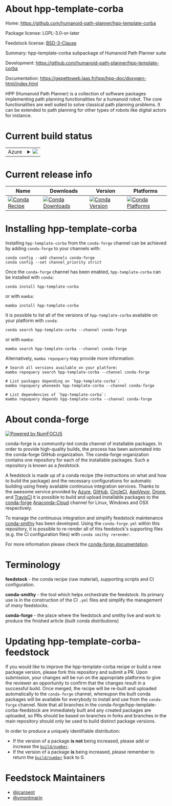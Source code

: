 About hpp-template-corba
========================

Home: https://github.com/humanoid-path-planner/hpp-template-corba

Package license: LGPL-3.0-or-later

Feedstock license: [BSD-3-Clause](https://github.com/conda-forge/hpp-template-corba-feedstock/blob/main/LICENSE.txt)

Summary: hpp-template-corba subpackage of Humanoid Path Planner suite

Development: https://github.com/humanoid-path-planner/hpp-template-corba

Documentation: https://gepettoweb.laas.fr/hpp/hpp-doc/doxygen-html/index.html

HPP (Humanoid Path Planner) is a collection of software packages implementing
path planning functionalities for a humanoid robot. The core functionalities are well
suited to solve classical path planning problems. It can be extended to path planning
for other types of robots like digital actors for instance.


Current build status
====================


<table>
    
  <tr>
    <td>Azure</td>
    <td>
      <details>
        <summary>
          <a href="https://dev.azure.com/conda-forge/feedstock-builds/_build/latest?definitionId=11242&branchName=main">
            <img src="https://dev.azure.com/conda-forge/feedstock-builds/_apis/build/status/hpp-template-corba-feedstock?branchName=main">
          </a>
        </summary>
        <table>
          <thead><tr><th>Variant</th><th>Status</th></tr></thead>
          <tbody><tr>
              <td>linux_64_python3.10.____cpython</td>
              <td>
                <a href="https://dev.azure.com/conda-forge/feedstock-builds/_build/latest?definitionId=11242&branchName=main">
                  <img src="https://dev.azure.com/conda-forge/feedstock-builds/_apis/build/status/hpp-template-corba-feedstock?branchName=main&jobName=linux&configuration=linux_64_python3.10.____cpython" alt="variant">
                </a>
              </td>
            </tr><tr>
              <td>linux_64_python3.11.____cpython</td>
              <td>
                <a href="https://dev.azure.com/conda-forge/feedstock-builds/_build/latest?definitionId=11242&branchName=main">
                  <img src="https://dev.azure.com/conda-forge/feedstock-builds/_apis/build/status/hpp-template-corba-feedstock?branchName=main&jobName=linux&configuration=linux_64_python3.11.____cpython" alt="variant">
                </a>
              </td>
            </tr><tr>
              <td>linux_64_python3.8.____cpython</td>
              <td>
                <a href="https://dev.azure.com/conda-forge/feedstock-builds/_build/latest?definitionId=11242&branchName=main">
                  <img src="https://dev.azure.com/conda-forge/feedstock-builds/_apis/build/status/hpp-template-corba-feedstock?branchName=main&jobName=linux&configuration=linux_64_python3.8.____cpython" alt="variant">
                </a>
              </td>
            </tr><tr>
              <td>linux_64_python3.9.____cpython</td>
              <td>
                <a href="https://dev.azure.com/conda-forge/feedstock-builds/_build/latest?definitionId=11242&branchName=main">
                  <img src="https://dev.azure.com/conda-forge/feedstock-builds/_apis/build/status/hpp-template-corba-feedstock?branchName=main&jobName=linux&configuration=linux_64_python3.9.____cpython" alt="variant">
                </a>
              </td>
            </tr><tr>
              <td>osx_64_python3.10.____cpython</td>
              <td>
                <a href="https://dev.azure.com/conda-forge/feedstock-builds/_build/latest?definitionId=11242&branchName=main">
                  <img src="https://dev.azure.com/conda-forge/feedstock-builds/_apis/build/status/hpp-template-corba-feedstock?branchName=main&jobName=osx&configuration=osx_64_python3.10.____cpython" alt="variant">
                </a>
              </td>
            </tr><tr>
              <td>osx_64_python3.11.____cpython</td>
              <td>
                <a href="https://dev.azure.com/conda-forge/feedstock-builds/_build/latest?definitionId=11242&branchName=main">
                  <img src="https://dev.azure.com/conda-forge/feedstock-builds/_apis/build/status/hpp-template-corba-feedstock?branchName=main&jobName=osx&configuration=osx_64_python3.11.____cpython" alt="variant">
                </a>
              </td>
            </tr><tr>
              <td>osx_64_python3.8.____cpython</td>
              <td>
                <a href="https://dev.azure.com/conda-forge/feedstock-builds/_build/latest?definitionId=11242&branchName=main">
                  <img src="https://dev.azure.com/conda-forge/feedstock-builds/_apis/build/status/hpp-template-corba-feedstock?branchName=main&jobName=osx&configuration=osx_64_python3.8.____cpython" alt="variant">
                </a>
              </td>
            </tr><tr>
              <td>osx_64_python3.9.____cpython</td>
              <td>
                <a href="https://dev.azure.com/conda-forge/feedstock-builds/_build/latest?definitionId=11242&branchName=main">
                  <img src="https://dev.azure.com/conda-forge/feedstock-builds/_apis/build/status/hpp-template-corba-feedstock?branchName=main&jobName=osx&configuration=osx_64_python3.9.____cpython" alt="variant">
                </a>
              </td>
            </tr>
          </tbody>
        </table>
      </details>
    </td>
  </tr>
</table>

Current release info
====================

| Name | Downloads | Version | Platforms |
| --- | --- | --- | --- |
| [![Conda Recipe](https://img.shields.io/badge/recipe-hpp--template--corba-green.svg)](https://anaconda.org/conda-forge/hpp-template-corba) | [![Conda Downloads](https://img.shields.io/conda/dn/conda-forge/hpp-template-corba.svg)](https://anaconda.org/conda-forge/hpp-template-corba) | [![Conda Version](https://img.shields.io/conda/vn/conda-forge/hpp-template-corba.svg)](https://anaconda.org/conda-forge/hpp-template-corba) | [![Conda Platforms](https://img.shields.io/conda/pn/conda-forge/hpp-template-corba.svg)](https://anaconda.org/conda-forge/hpp-template-corba) |

Installing hpp-template-corba
=============================

Installing `hpp-template-corba` from the `conda-forge` channel can be achieved by adding `conda-forge` to your channels with:

```
conda config --add channels conda-forge
conda config --set channel_priority strict
```

Once the `conda-forge` channel has been enabled, `hpp-template-corba` can be installed with `conda`:

```
conda install hpp-template-corba
```

or with `mamba`:

```
mamba install hpp-template-corba
```

It is possible to list all of the versions of `hpp-template-corba` available on your platform with `conda`:

```
conda search hpp-template-corba --channel conda-forge
```

or with `mamba`:

```
mamba search hpp-template-corba --channel conda-forge
```

Alternatively, `mamba repoquery` may provide more information:

```
# Search all versions available on your platform:
mamba repoquery search hpp-template-corba --channel conda-forge

# List packages depending on `hpp-template-corba`:
mamba repoquery whoneeds hpp-template-corba --channel conda-forge

# List dependencies of `hpp-template-corba`:
mamba repoquery depends hpp-template-corba --channel conda-forge
```


About conda-forge
=================

[![Powered by
NumFOCUS](https://img.shields.io/badge/powered%20by-NumFOCUS-orange.svg?style=flat&colorA=E1523D&colorB=007D8A)](https://numfocus.org)

conda-forge is a community-led conda channel of installable packages.
In order to provide high-quality builds, the process has been automated into the
conda-forge GitHub organization. The conda-forge organization contains one repository
for each of the installable packages. Such a repository is known as a *feedstock*.

A feedstock is made up of a conda recipe (the instructions on what and how to build
the package) and the necessary configurations for automatic building using freely
available continuous integration services. Thanks to the awesome service provided by
[Azure](https://azure.microsoft.com/en-us/services/devops/), [GitHub](https://github.com/),
[CircleCI](https://circleci.com/), [AppVeyor](https://www.appveyor.com/),
[Drone](https://cloud.drone.io/welcome), and [TravisCI](https://travis-ci.com/)
it is possible to build and upload installable packages to the
[conda-forge](https://anaconda.org/conda-forge) [Anaconda-Cloud](https://anaconda.org/)
channel for Linux, Windows and OSX respectively.

To manage the continuous integration and simplify feedstock maintenance
[conda-smithy](https://github.com/conda-forge/conda-smithy) has been developed.
Using the ``conda-forge.yml`` within this repository, it is possible to re-render all of
this feedstock's supporting files (e.g. the CI configuration files) with ``conda smithy rerender``.

For more information please check the [conda-forge documentation](https://conda-forge.org/docs/).

Terminology
===========

**feedstock** - the conda recipe (raw material), supporting scripts and CI configuration.

**conda-smithy** - the tool which helps orchestrate the feedstock.
                   Its primary use is in the construction of the CI ``.yml`` files
                   and simplify the management of *many* feedstocks.

**conda-forge** - the place where the feedstock and smithy live and work to
                  produce the finished article (built conda distributions)


Updating hpp-template-corba-feedstock
=====================================

If you would like to improve the hpp-template-corba recipe or build a new
package version, please fork this repository and submit a PR. Upon submission,
your changes will be run on the appropriate platforms to give the reviewer an
opportunity to confirm that the changes result in a successful build. Once
merged, the recipe will be re-built and uploaded automatically to the
`conda-forge` channel, whereupon the built conda packages will be available for
everybody to install and use from the `conda-forge` channel.
Note that all branches in the conda-forge/hpp-template-corba-feedstock are
immediately built and any created packages are uploaded, so PRs should be based
on branches in forks and branches in the main repository should only be used to
build distinct package versions.

In order to produce a uniquely identifiable distribution:
 * If the version of a package **is not** being increased, please add or increase
   the [``build/number``](https://docs.conda.io/projects/conda-build/en/latest/resources/define-metadata.html#build-number-and-string).
 * If the version of a package **is** being increased, please remember to return
   the [``build/number``](https://docs.conda.io/projects/conda-build/en/latest/resources/define-metadata.html#build-number-and-string)
   back to 0.

Feedstock Maintainers
=====================

* [@jcarpent](https://github.com/jcarpent/)
* [@ymontmarin](https://github.com/ymontmarin/)


